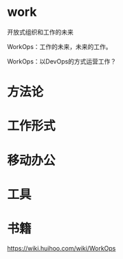 # work
开放式组织和工作的未来

WorkOps：工作的未来，未来的工作。

WorkOps：以DevOps的方式运营工作？

# 方法论

# 工作形式

# 移动办公

# 工具

# 书籍

https://wiki.huihoo.com/wiki/WorkOps
